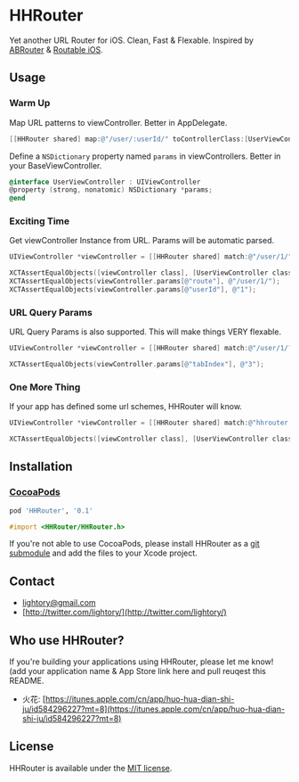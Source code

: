 HHRouter
=====
Yet another URL Router for iOS. Clean, Fast & Flexable. Inspired by [ABRouter](https://github.com/aaronbrethorst/ABRouter) & [Routable iOS](https://github.com/usepropeller/routable-ios).

## Usage

### Warm Up

Map URL patterns to viewController. Better in AppDelegate.

```objective-c
[[HHRouter shared] map:@"/user/:userId/" toControllerClass:[UserViewController class]];
```
Define a `NSDictionary` property named `params` in viewControllers. Better in your BaseViewController.

```objective-c
@interface UserViewController : UIViewController
@property (strong, nonatomic) NSDictionary *params;
@end
```

### Exciting Time
Get viewController Instance from URL. Params will be automatic parsed.

```objective-c
UIViewController *viewController = [[HHRouter shared] match:@"/user/1/"];
```

```objective-c
XCTAssertEqualObjects([viewController class], [UserViewController class]);
XCTAssertEqualObjects(viewController.params[@"route"], @"/user/1/");
XCTAssertEqualObjects(viewController.params[@"userId"], @"1");
```

### URL Query Params

URL Query Params is also supported. This will make things VERY flexable.

```objective-c
UIViewController *viewController = [[HHRouter shared] match:@"/user/1/?tabIndex=3"];
```

```objective-c
XCTAssertEqualObjects(viewController.params[@"tabIndex"], @"3");
```

### One More Thing

If your app has defined some url schemes, HHRouter will know.

```objective-c
UIViewController *viewController = [[HHRouter shared] match:@"hhrouter://user/1/"];
```

```objective-c
XCTAssertEqualObjects([viewController class], [UserViewController class]);
```

## Installation
### [CocoaPods](http://cocoapods.org/)

```ruby
pod 'HHRouter', '0.1'
```

```objective-c
#import <HHRouter/HHRouter.h>
```

If you're not able to use CocoaPods, please install HHRouter as a [git submodule](http://schacon.github.com/git/user-manual.html#submodules) and add the files to your Xcode project.

## Contact
- [lightory@gmail.com](mailto:lightory@gmail.com)
- [http://twitter.com/lightory/](http://twitter.com/lightory/)

## Who use HHRouter?
If you're building your applications using HHRouter, please let me know! (add your application name & App Store link here and pull reuqest this README.

- 火花: [https://itunes.apple.com/cn/app/huo-hua-dian-shi-ju/id584296227?mt=8](https://itunes.apple.com/cn/app/huo-hua-dian-shi-ju/id584296227?mt=8)

## License
HHRouter is available under the [MIT license](https://github.com/Huohua/HHRouter/blob/master/LICENSE).

